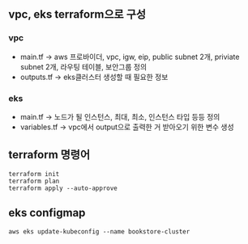 ## vpc, eks terraform으로 구성

### vpc 
- main.tf -> aws 프로바이더, vpc, igw, eip, public subnet 2개, priviate subnet 2개, 라우팅 테이블, 보안그룹 정의
- outputs.tf -> eks클러스터 생성할 때 필요한 정보

### eks
- main.tf -> 노드가 될 인스턴스, 최대, 최소, 인스턴스 타입 등등 정의
- variables.tf -> vpc에서 output으로 출력한 거 받아오기 위한 변수 생성

## terraform 명령어
```
terraform init
terraform plan
terraform apply --auto-approve
```

## eks configmap
```
aws eks update-kubeconfig --name bookstore-cluster
```



